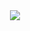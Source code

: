 <div id="header" align="center">
  <img src="https://media.giphy.com/media/v1.Y2lkPTc5MGI3NjExYzM0ZjI1MzVlY2YxMTk4MWIwZjQ0MmU0ODY4NDY2OWZmNWJkMmUyMiZlcD12MV9pbnRlcm5hbF9naWZzX2dpZklkJmN0PWc/3oKIPEqDGUULpEU0aQ/giphy.gif">
</div>
